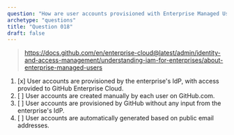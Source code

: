 ```yaml
---
question: "How are user accounts provisioned with Enterprise Managed Users?"
archetype: "questions"
title: "Question 018"
draft: false
---
```


> https://docs.github.com/en/enterprise-cloud@latest/admin/identity-and-access-management/understanding-iam-for-enterprises/about-enterprise-managed-users
1. [x] User accounts are provisioned by the enterprise's IdP, with access provided to GitHub Enterprise Cloud.
1. [ ] User accounts are created manually by each user on GitHub.com.
1. [ ] User accounts are provisioned by GitHub without any input from the enterprise's IdP.
1. [ ] User accounts are automatically generated based on public email addresses.
